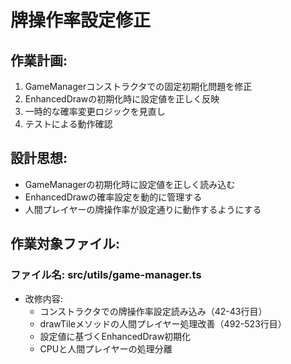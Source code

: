 # 牌操作率設定修正

## 作業計画:
1. GameManagerコンストラクタでの固定初期化問題を修正
2. EnhancedDrawの初期化時に設定値を正しく反映
3. 一時的な確率変更ロジックを見直し
4. テストによる動作確認

## 設計思想:
- GameManagerの初期化時に設定値を正しく読み込む
- EnhancedDrawの確率設定を動的に管理する
- 人間プレイヤーの牌操作率が設定通りに動作するようにする

## 作業対象ファイル:

### ファイル名: src/utils/game-manager.ts
- 改修内容: 
  - コンストラクタでの牌操作率設定読み込み（42-43行目）
  - drawTileメソッドの人間プレイヤー処理改善（492-523行目）
  - 設定値に基づくEnhancedDraw初期化
  - CPUと人間プレイヤーの処理分離